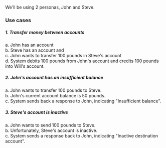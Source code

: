 We'll be using 2 personas, John and Steve.

### Use cases
##### 1. Transfer money between accounts
a. John has an account  
b. Steve has an account and  
c. John wants to transfer 100 pounds in Steve's account  
d. System debits 100 pounds from John's account and credits 100 pounds into Will's account.  

##### 2. John's account has an insufficient balance
a. John wants to transfer 100 pounds to Steve.  
b. John's current account balance is 50 pounds.  
c. System sends back a response to John, indicating "Insufficient balance".  

##### 3. Steve's account is inactive
a. John wants to send 100 pounds to Steve.  
b. Unfortunately, Steve's account is inactive.  
c. System sends a response back to John, indicating "Inactive destination account".  

